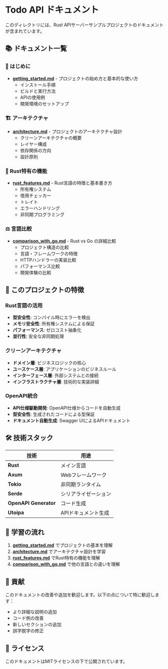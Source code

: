 # Todo API ドキュメント

このディレクトリには、Rust APIサーバーサンプルプロジェクトのドキュメントが含まれています。

## 📚 ドキュメント一覧

### 🚀 はじめに
- **[getting_started.md](./getting_started.md)** - プロジェクトの始め方と基本的な使い方
  - インストール手順
  - ビルドと実行方法
  - APIの使用例
  - 開発環境のセットアップ

### 🏗️ アーキテクチャ
- **[architecture.md](./architecture.md)** - プロジェクトのアーキテクチャ設計
  - クリーンアーキテクチャの概要
  - レイヤー構成
  - 依存関係の方向
  - 設計原則

### 🔧 Rust特有の機能
- **[rust_features.md](./rust_features.md)** - Rust言語の特徴と基本書き方
  - 所有権システム
  - 借用チェッカー
  - トレイト
  - エラーハンドリング
  - 非同期プログラミング

### ⚖️ 言語比較
- **[comparison_with_go.md](./comparison_with_go.md)** - Rust vs Go の詳細比較
  - プロジェクト構造の比較
  - 言語・フレームワークの特徴
  - HTTPハンドラーの実装比較
  - パフォーマンス比較
  - 開発体験の比較

## 🎯 このプロジェクトの特徴

### Rust言語の活用
- **型安全性**: コンパイル時にエラーを検出
- **メモリ安全性**: 所有権システムによる保証
- **パフォーマンス**: ゼロコスト抽象化
- **並行性**: 安全な非同期処理

### クリーンアーキテクチャ
- **ドメイン層**: ビジネスロジックの核心
- **ユースケース層**: アプリケーションのビジネスルール
- **インターフェース層**: 外部システムとの接続
- **インフラストラクチャ層**: 技術的な実装詳細

### OpenAPI統合
- **API仕様駆動開発**: OpenAPI仕様からコードを自動生成
- **型安全性**: 生成されたコードによる型保証
- **ドキュメント自動生成**: Swagger UIによるAPIドキュメント

## 🛠️ 技術スタック

| 技術 | 用途 |
|------|------|
| **Rust** | メイン言語 |
| **Axum** | Webフレームワーク |
| **Tokio** | 非同期ランタイム |
| **Serde** | シリアライゼーション |
| **OpenAPI Generator** | コード生成 |
| **Utoipa** | APIドキュメント生成 |

## 📖 学習の流れ

1. **[getting_started.md](./getting_started.md)** でプロジェクトの基本を理解
2. **[architecture.md](./architecture.md)** でアーキテクチャ設計を学習
3. **[rust_features.md](./rust_features.md)** でRust特有の機能を理解
4. **[comparison_with_go.md](./comparison_with_go.md)** で他の言語との違いを理解

## 🤝 貢献

このドキュメントの改善や追加を歓迎します。以下の点について特に歓迎します：

- より詳細な説明の追加
- コード例の改善
- 新しいセクションの追加
- 誤字脱字の修正

## 📝 ライセンス

このドキュメントはMITライセンスの下で公開されています。 